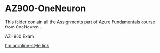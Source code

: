 # AZ900-OneNeuron
This folder contain all the Assignments part of Azure Fundamentals course from OneNeuron ..


AZ=900 Exam

[I'm an inline-style link](https://www.google.com)
